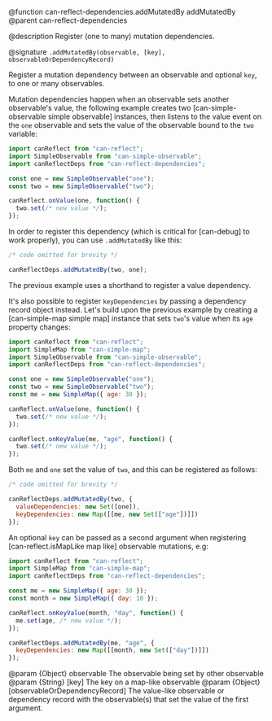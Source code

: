 @function can-reflect-dependencies.addMutatedBy addMutatedBy
@parent can-reflect-dependencies

@description Register (one to many) mutation dependencies.

@signature `.addMutatedBy(observable, [key], observableOrDependencyRecord)`

Register a mutation dependency between an observable and optional `key`, to one or
many observables.

Mutation dependencies happen when an observable sets another observable's value,
the following example creates two [can-simple-observable simple observable]
instances, then listens to the value event on the `one` observable and sets the
value of the observable bound to the `two` variable:

```javascript
import canReflect from "can-reflect";
import SimpleObservable from "can-simple-observable";
import canReflectDeps from "can-reflect-dependencies";

const one = new SimpleObservable("one");
const two = new SimpleObservable("two");

canReflect.onValue(one, function() {
  two.set(/* new value */);
});
```

In order to register this dependency (which is critical for [can-debug] to work
properly), you can use `.addMutatedBy` like this:

```javascript
/* code omitted for brevity */

canReflectDeps.addMutatedBy(two, one);
```

The previous example uses a shorthand to register a value dependency. 

It's also possible to register `keyDependencies` by passing a dependency record 
object instead. Let's build upon the previous example by creating a [can-simple-map simple map] 
instance that sets `two`'s value when its `age` property changes:

```javascript
import canReflect from "can-reflect";
import SimpleMap from "can-simple-map";
import SimpleObservable from "can-simple-observable";
import canReflectDeps from "can-reflect-dependencies";

const one = new SimpleObservable("one");
const two = new SimpleObservable("two");
const me = new SimpleMap({ age: 30 });

canReflect.onValue(one, function() {
  two.set(/* new value */);
});

canReflect.onKeyValue(me, "age", function() {
  two.set(/* new value */);
});
```

Both `me` and `one` set the value of `two`, and this can be registered as follows:

```javascript
/* code omitted for brevity */

canReflectDeps.addMutatedBy(two, {
  valueDependencies: new Set([one]),
  keyDependencies: new Map([[me, new Set(["age"])]])
});
```

An optional `key` can be passed as a second argument when registering [can-reflect.isMapLike map like] 
observable mutations, e.g:


```javascript
import canReflect from "can-reflect";
import SimpleMap from "can-simple-map";
import canReflectDeps from "can-reflect-dependencies";

const me = new SimpleMap({ age: 30 });
const month = new SimpleMap({ day: 10 });

canReflect.onKeyValue(month, "day", function() {
  me.set(age, /* new value */);  
});

canReflectDeps.addMutatedBy(me, "age", {
  keyDependencies: new Map([[month, new Set(["day"])]])
});
```

@param {Object} observable The observable being set by other observable 
@param {String} [key] The key on a map-like observable
@param {Object} [observableOrDependencyRecord] The value-like observable or 
	dependency record with the observable(s) that set the value of the first
	argument.
